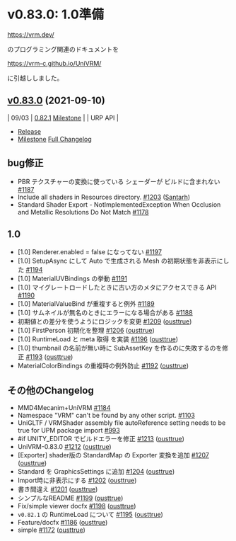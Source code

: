 # v0.83.0: 1.0準備

https://vrm.dev/ 

のプログラミング関連のドキュメントを

https://vrm-c.github.io/UniVRM/

に引越ししました。

## [v0.83.0](https://github.com/matonnet/UniVRM/tree/v0.83.0) (2021-09-10)

| 09/03 | [0.82.1](http://github.com/vrm-c/UniVRM/releases/tag/v0.82.1) [Milestone](https://github.com/matonnet/UniVRM/milestone/45?closed=1) |               | URP API                                     |

* [Release](https://github.com/matonnet/UniVRM/releases/tag/v0.83.0)
* [Milestone](https://github.com/matonnet/UniVRM/milestone/45?closed=1)
[Full Changelog](https://github.com/matonnet/UniVRM/compare/v0.82.1...v0.83.0)

## bug修正

- PBR テクスチャーの変換に使っている シェーダーが ビルドに含まれない [\#1187](https://github.com/matonnet/UniVRM/issues/1187)
- Include all shaders in Resources directory. [\#1203](https://github.com/matonnet/UniVRM/pull/1203) ([Santarh](https://github.com/Santarh))
- Standard Shader Export - NotImplementedException When Occlusion and Metallic Resolutions Do Not Match [\#1178](https://github.com/matonnet/UniVRM/issues/1178)

## 1.0

- \[1.0\] Renderer.enabled = false になってない [\#1197](https://github.com/matonnet/UniVRM/issues/1197)
- \[1.0\] SetupAsync にして Auto で生成される Mesh の初期状態を非表示にした [\#1194](https://github.com/matonnet/UniVRM/issues/1194)
- \[1.0\] MaterialUVBindings の挙動 [\#1191](https://github.com/matonnet/UniVRM/issues/1191)
- \[1.0\] マイグレートロードしたときに古い方のメタにアクセスできる API [\#1190](https://github.com/matonnet/UniVRM/issues/1190)
- \[1.0\] MaterialValueBind が重複すると例外 [\#1189](https://github.com/matonnet/UniVRM/issues/1189)
- \[1.0\] サムネイルが無名のときにエラーになる場合がある [\#1188](https://github.com/matonnet/UniVRM/issues/1188)
- 初期値との差分を使うようにロジックを変更 [\#1209](https://github.com/matonnet/UniVRM/pull/1209) ([ousttrue](https://github.com/ousttrue))
- \[1.0\] FirstPerson 初期化を整理 [\#1206](https://github.com/matonnet/UniVRM/pull/1206) ([ousttrue](https://github.com/ousttrue))
- \[1.0\] RuntimeLoad と meta 取得 を実装 [\#1196](https://github.com/matonnet/UniVRM/pull/1196) ([ousttrue](https://github.com/ousttrue))
- \[1.0\] thumbnail の名前が無い時に SubAssetKey を作るのに失敗するのを修正 [\#1193](https://github.com/matonnet/UniVRM/pull/1193) ([ousttrue](https://github.com/ousttrue))
- MaterialColorBindings の重複時の例外防止 [\#1192](https://github.com/matonnet/UniVRM/pull/1192) ([ousttrue](https://github.com/ousttrue))

## その他のChangelog

- MMD4Mecanim+UniVRM [\#1184](https://github.com/matonnet/UniVRM/issues/1184)
- Namespace "VRM" can't be found by any other script. [\#1103](https://github.com/matonnet/UniVRM/issues/1103)
- UniGLTF / VRMShader assembly file autoReference setting needs to be true for UPM package import [\#993](https://github.com/matonnet/UniVRM/issues/993)
- \#if UNITY\_EDITOR でビルドエラーを修正 [\#1213](https://github.com/matonnet/UniVRM/pull/1213) ([ousttrue](https://github.com/ousttrue))
- UniVRM-0.83.0 [\#1212](https://github.com/matonnet/UniVRM/pull/1212) ([ousttrue](https://github.com/ousttrue))
- \[Exporter\] shader版の StandardMap の Exporter 変換を追加 [\#1207](https://github.com/matonnet/UniVRM/pull/1207) ([ousttrue](https://github.com/ousttrue))
- Standard を GraphicsSettings に追加 [\#1204](https://github.com/matonnet/UniVRM/pull/1204) ([ousttrue](https://github.com/ousttrue))
- Import時に非表示にする [\#1202](https://github.com/matonnet/UniVRM/pull/1202) ([ousttrue](https://github.com/ousttrue))
- 書き間違え [\#1201](https://github.com/matonnet/UniVRM/pull/1201) ([ousttrue](https://github.com/ousttrue))
- シンプルなREADME [\#1199](https://github.com/matonnet/UniVRM/pull/1199) ([ousttrue](https://github.com/ousttrue))
- Fix/simple viewer docfx [\#1198](https://github.com/matonnet/UniVRM/pull/1198) ([ousttrue](https://github.com/ousttrue))
- `v0.82.1` の RuntimeLoad について [\#1195](https://github.com/matonnet/UniVRM/pull/1195) ([ousttrue](https://github.com/ousttrue))
- Feature/docfx [\#1186](https://github.com/matonnet/UniVRM/pull/1186) ([ousttrue](https://github.com/ousttrue))
- simple [\#1172](https://github.com/matonnet/UniVRM/pull/1172) ([ousttrue](https://github.com/ousttrue))
